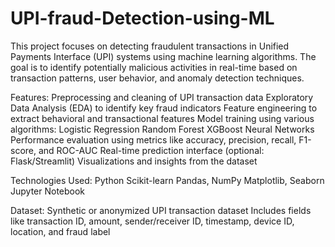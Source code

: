 # UPI-fraud-Detection-using-ML
This project focuses on detecting fraudulent transactions in Unified Payments Interface (UPI) systems using machine learning algorithms. The goal is to identify potentially malicious activities in real-time based on transaction patterns, user behavior, and anomaly detection techniques. 

Features:
Preprocessing and cleaning of UPI transaction data
Exploratory Data Analysis (EDA) to identify key fraud indicators
Feature engineering to extract behavioral and transactional features
Model training using various algorithms:
Logistic Regression
Random Forest
XGBoost
Neural Networks
Performance evaluation using metrics like accuracy, precision, recall, F1-score, and ROC-AUC
Real-time prediction interface (optional: Flask/Streamlit)
Visualizations and insights from the dataset

Technologies Used:
Python
Scikit-learn
Pandas, NumPy
Matplotlib, Seaborn
Jupyter Notebook

Dataset:
Synthetic or anonymized UPI transaction dataset
Includes fields like transaction ID, amount, sender/receiver ID, timestamp, device ID, location, and fraud label

